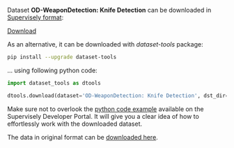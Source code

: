 Dataset **OD-WeaponDetection: Knife Detection** can be downloaded in [Supervisely format](https://developer.supervisely.com/api-references/supervisely-annotation-json-format):

 [Download](https://assets.supervisely.com/supervisely-supervisely-assets-public/teams_storage/D/4/00/vZS9zzZgfMZi50tQUWMVQy3gJ3zm79Q2XHIFDOckcEuWX3ZWdXr89q8ZLOc0VeifPiW5QG5t6eGPG9Kjr88erof8aKVFQudXlmWWcOmH9kXZaNoGUwrQ2C484VAF.tar)

As an alternative, it can be downloaded with *dataset-tools* package:
``` bash
pip install --upgrade dataset-tools
```

... using following python code:
``` python
import dataset_tools as dtools

dtools.download(dataset='OD-WeaponDetection: Knife Detection', dst_dir='~/dataset-ninja/')
```
Make sure not to overlook the [python code example](https://developer.supervisely.com/getting-started/python-sdk-tutorials/iterate-over-a-local-project) available on the Supervisely Developer Portal. It will give you a clear idea of how to effortlessly work with the downloaded dataset.

The data in original format can be [downloaded here](https://drive.google.com/file/d/1Szc920DAh5kU8Qk38Doq0znEVR1QmTZS/view?usp=sharing).